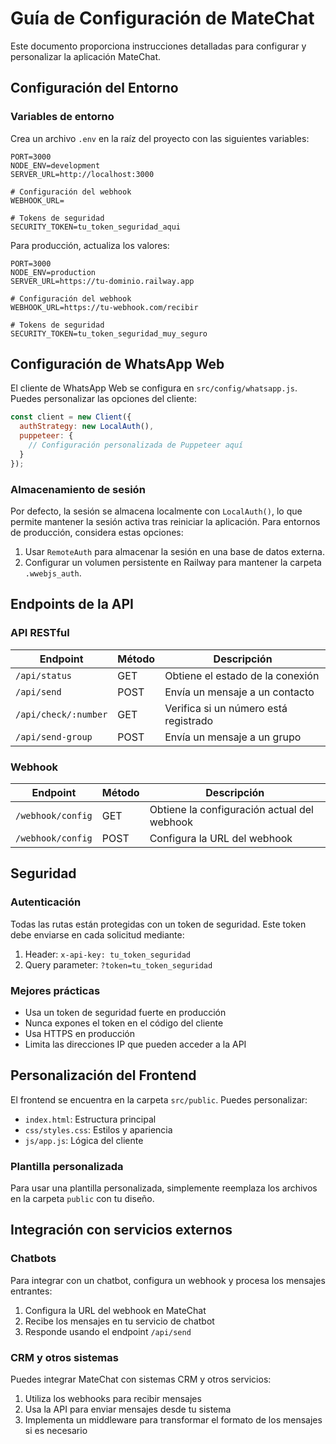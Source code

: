 # Guía de Configuración de MateChat

Este documento proporciona instrucciones detalladas para configurar y personalizar la aplicación MateChat.

## Configuración del Entorno

### Variables de entorno

Crea un archivo `.env` en la raíz del proyecto con las siguientes variables:

```
PORT=3000
NODE_ENV=development
SERVER_URL=http://localhost:3000

# Configuración del webhook
WEBHOOK_URL=

# Tokens de seguridad
SECURITY_TOKEN=tu_token_seguridad_aqui
```

Para producción, actualiza los valores:

```
PORT=3000
NODE_ENV=production
SERVER_URL=https://tu-dominio.railway.app

# Configuración del webhook
WEBHOOK_URL=https://tu-webhook.com/recibir

# Tokens de seguridad
SECURITY_TOKEN=tu_token_seguridad_muy_seguro
```

## Configuración de WhatsApp Web

El cliente de WhatsApp Web se configura en `src/config/whatsapp.js`. Puedes personalizar las opciones del cliente:

```javascript
const client = new Client({
  authStrategy: new LocalAuth(),
  puppeteer: {
    // Configuración personalizada de Puppeteer aquí
  }
});
```

### Almacenamiento de sesión

Por defecto, la sesión se almacena localmente con `LocalAuth()`, lo que permite mantener la sesión activa tras reiniciar la aplicación. Para entornos de producción, considera estas opciones:

1. Usar `RemoteAuth` para almacenar la sesión en una base de datos externa.
2. Configurar un volumen persistente en Railway para mantener la carpeta `.wwebjs_auth`.

## Endpoints de la API

### API RESTful

| Endpoint | Método | Descripción |
|----------|--------|-------------|
| `/api/status` | GET | Obtiene el estado de la conexión |
| `/api/send` | POST | Envía un mensaje a un contacto |
| `/api/check/:number` | GET | Verifica si un número está registrado |
| `/api/send-group` | POST | Envía un mensaje a un grupo |

### Webhook

| Endpoint | Método | Descripción |
|----------|--------|-------------|
| `/webhook/config` | GET | Obtiene la configuración actual del webhook |
| `/webhook/config` | POST | Configura la URL del webhook |

## Seguridad

### Autenticación

Todas las rutas están protegidas con un token de seguridad. Este token debe enviarse en cada solicitud mediante:

1. Header: `x-api-key: tu_token_seguridad`
2. Query parameter: `?token=tu_token_seguridad`

### Mejores prácticas

- Usa un token de seguridad fuerte en producción
- Nunca expones el token en el código del cliente
- Usa HTTPS en producción
- Limita las direcciones IP que pueden acceder a la API

## Personalización del Frontend

El frontend se encuentra en la carpeta `src/public`. Puedes personalizar:

- `index.html`: Estructura principal
- `css/styles.css`: Estilos y apariencia
- `js/app.js`: Lógica del cliente

### Plantilla personalizada

Para usar una plantilla personalizada, simplemente reemplaza los archivos en la carpeta `public` con tu diseño.

## Integración con servicios externos

### Chatbots

Para integrar con un chatbot, configura un webhook y procesa los mensajes entrantes:

1. Configura la URL del webhook en MateChat
2. Recibe los mensajes en tu servicio de chatbot
3. Responde usando el endpoint `/api/send`

### CRM y otros sistemas

Puedes integrar MateChat con sistemas CRM y otros servicios:

1. Utiliza los webhooks para recibir mensajes
2. Usa la API para enviar mensajes desde tu sistema
3. Implementa un middleware para transformar el formato de los mensajes si es necesario